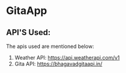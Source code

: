 # GitaApp
## API'S Used:
The apis used are mentioned below:
1. Weather API: https://api.weatherapi.com/v1
2. Gita API: https://bhagavadgitaapi.in/
